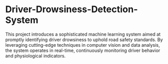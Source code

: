 # Driver-Drowsiness-Detection-System
This project introduces a sophisticated machine learning system aimed at promptly identifying driver drowsiness to uphold road safety standards. By leveraging cutting-edge techniques in computer vision and data analysis, the system operates in real-time, continuously monitoring driver behavior and physiological indicators. 
